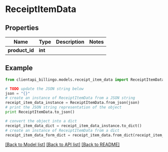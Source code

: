 # ReceiptItemData


## Properties
Name | Type | Description | Notes
------------ | ------------- | ------------- | -------------
**product_id** | **int** |  | 

## Example

```python
from clientapi_billingo.models.receipt_item_data import ReceiptItemData

# TODO update the JSON string below
json = "{}"
# create an instance of ReceiptItemData from a JSON string
receipt_item_data_instance = ReceiptItemData.from_json(json)
# print the JSON string representation of the object
print ReceiptItemData.to_json()

# convert the object into a dict
receipt_item_data_dict = receipt_item_data_instance.to_dict()
# create an instance of ReceiptItemData from a dict
receipt_item_data_form_dict = receipt_item_data.from_dict(receipt_item_data_dict)
```
[[Back to Model list]](../README.md#documentation-for-models) [[Back to API list]](../README.md#documentation-for-api-endpoints) [[Back to README]](../README.md)


